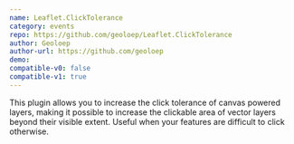 ```yaml
---
name: Leaflet.ClickTolerance
category: events
repo: https://github.com/geoloep/Leaflet.ClickTolerance
author: Geoloep
author-url: https://github.com/geoloep
demo: 
compatible-v0: false
compatible-v1: true
---
```


This plugin allows you to increase the click tolerance of canvas powered layers, making it possible to increase the clickable area of vector layers beyond their visible extent. Useful when your features are difficult to click otherwise.
